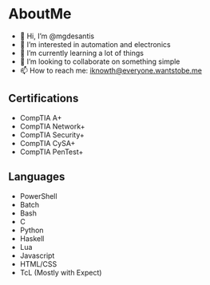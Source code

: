 # AboutMe
- 👋 Hi, I’m @mgdesantis
- 👀 I’m interested in automation and electronics
- 🌱 I’m currently learning a lot of things
- 💞️ I’m looking to collaborate on something simple
- 📫 How to reach me: iknowth@everyone.wantstobe.me

## Certifications
- CompTIA A+
- CompTIA Network+
- CompTIA Security+
- CompTIA CySA+
- CompTIA PenTest+

## Languages
- PowerShell
- Batch
- Bash
- C
- Python
- Haskell
- Lua
- Javascript
- HTML/CSS
- TcL (Mostly with Expect)
